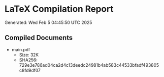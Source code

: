 # LaTeX Compilation Report
Generated: Wed Feb  5 04:45:50 UTC 2025
## Compiled Documents
- main.pdf
  - Size: 32K
  - SHA256: 729e3e786ad04ca2d4c13deedc24981b4ab583c44533bfadf493805c8fd9df07

